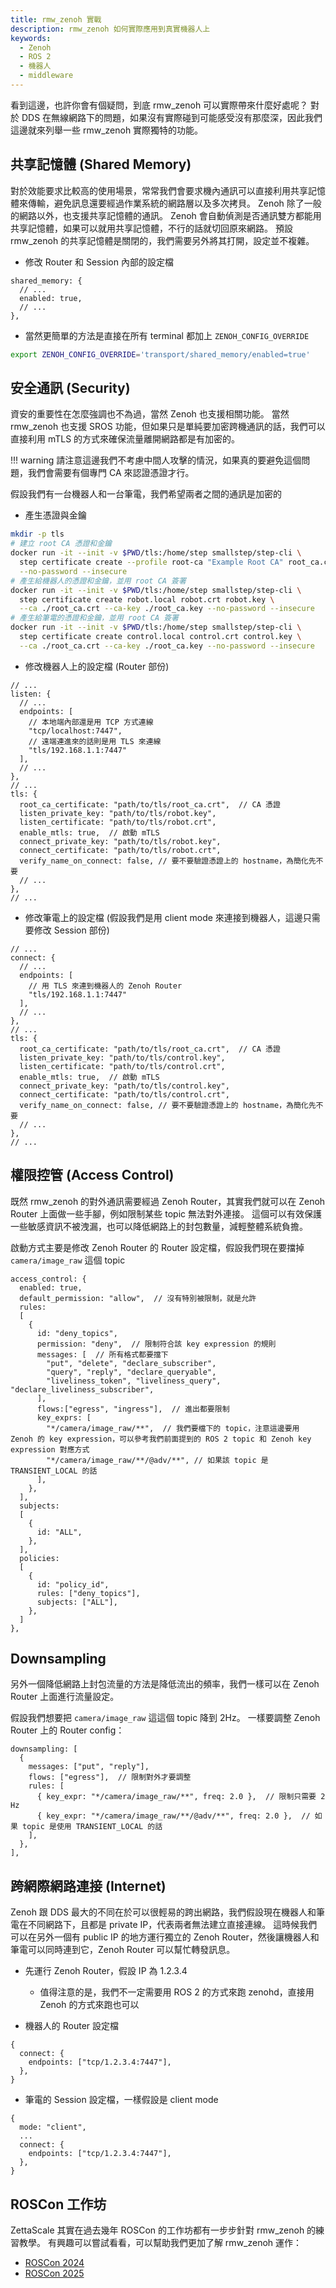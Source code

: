 ```yaml
---
title: rmw_zenoh 實戰
description: rmw_zenoh 如何實際應用到真實機器人上
keywords:
  - Zenoh
  - ROS 2
  - 機器人
  - middleware
---
```


看到這邊，也許你會有個疑問，到底 rmw_zenoh 可以實際帶來什麼好處呢？
對於 DDS 在無線網路下的問題，如果沒有實際碰到可能感受沒有那麼深，因此我們這邊就來列舉一些 rmw_zenoh 實際獨特的功能。

## 共享記憶體 (Shared Memory)

對於效能要求比較高的使用場景，常常我們會要求機內通訊可以直接利用共享記憶體來傳輸，避免訊息還要經過作業系統的網路層以及多次拷貝。
Zenoh 除了一般的網路以外，也支援共享記憶體的通訊。
Zenoh 會自動偵測是否通訊雙方都能用共享記憶體，如果可以就用共享記憶體，不行的話就切回原來網路。
預設 rmw_zenoh 的共享記憶體是關閉的，我們需要另外將其打開，設定並不複雜。

* 修改 Router 和 Session 內部的設定檔

```json5
shared_memory: {
  // ...
  enabled: true,
  // ...
},
```

* 當然更簡單的方法是直接在所有 terminal 都加上 `ZENOH_CONFIG_OVERRIDE`

```bash
export ZENOH_CONFIG_OVERRIDE='transport/shared_memory/enabled=true'
```

## 安全通訊 (Security)

資安的重要性在怎麼強調也不為過，當然 Zenoh 也支援相關功能。
當然 rmw_zenoh 也支援 SROS 功能，但如果只是單純要加密跨機通訊的話，我們可以直接利用 mTLS 的方式來確保流量離開網路都是有加密的。

!!! warning
    請注意這邊我們不考慮中間人攻擊的情況，如果真的要避免這個問題，我們會需要有個專門 CA 來認證憑證才行。

假設我們有一台機器人和一台筆電，我們希望兩者之間的通訊是加密的

* 產生憑證與金鑰

```bash
mkdir -p tls
# 建立 root CA 憑證和金鑰
docker run -it --init -v $PWD/tls:/home/step smallstep/step-cli \
  step certificate create --profile root-ca "Example Root CA" root_ca.crt root_ca.key \
  --no-password --insecure
# 產生給機器人的憑證和金鑰，並用 root CA 簽署
docker run -it --init -v $PWD/tls:/home/step smallstep/step-cli \
  step certificate create robot.local robot.crt robot.key \
  --ca ./root_ca.crt --ca-key ./root_ca.key --no-password --insecure
# 產生給筆電的憑證和金鑰，並用 root CA 簽署
docker run -it --init -v $PWD/tls:/home/step smallstep/step-cli \
  step certificate create control.local control.crt control.key \
  --ca ./root_ca.crt --ca-key ./root_ca.key --no-password --insecure
```

* 修改機器人上的設定檔 (Router 部份)

```json5
// ...
listen: {
  // ...
  endpoints: [
    // 本地端內部還是用 TCP 方式連線
    "tcp/localhost:7447",
    // 遠端連進來的話則是用 TLS 來連線
    "tls/192.168.1.1:7447"
  ],
  // ...
},
// ...
tls: {
  root_ca_certificate: "path/to/tls/root_ca.crt",  // CA 憑證
  listen_private_key: "path/to/tls/robot.key",
  listen_certificate: "path/to/tls/robot.crt",
  enable_mtls: true,  // 啟動 mTLS
  connect_private_key: "path/to/tls/robot.key",
  connect_certificate: "path/to/tls/robot.crt",
  verify_name_on_connect: false, // 要不要驗證憑證上的 hostname，為簡化先不要
  // ...
},
// ...
```

* 修改筆電上的設定檔 (假設我們是用 client mode 來連接到機器人，這邊只需要修改 Session 部份)

```json5
// ...
connect: {
  // ...
  endpoints: [
    // 用 TLS 來連到機器人的 Zenoh Router
    "tls/192.168.1.1:7447"
  ],
  // ...
},
// ...
tls: {
  root_ca_certificate: "path/to/tls/root_ca.crt",  // CA 憑證
  listen_private_key: "path/to/tls/control.key",
  listen_certificate: "path/to/tls/control.crt",
  enable_mtls: true,  // 啟動 mTLS
  connect_private_key: "path/to/tls/control.key",
  connect_certificate: "path/to/tls/control.crt",
  verify_name_on_connect: false, // 要不要驗證憑證上的 hostname，為簡化先不要
  // ...
},
// ...
```

## 權限控管 (Access Control)

既然 rmw_zenoh 的對外通訊需要經過 Zenoh Router，其實我們就可以在 Zenoh Router 上面做一些手腳，例如限制某些 topic 無法對外連接。
這個可以有效保護一些敏感資訊不被洩漏，也可以降低網路上的封包數量，減輕整體系統負擔。

啟動方式主要是修改 Zenoh Router 的 Router 設定檔，假設我們現在要擋掉 `camera/image_raw` 這個 topic

```json5
access_control: {
  enabled: true,
  default_permission: "allow",  // 沒有特別被限制，就是允許
  rules:
  [
    {
      id: "deny_topics",
      permission: "deny",  // 限制符合該 key expression 的規則
      messages: [  // 所有格式都要擋下
        "put", "delete", "declare_subscriber",
        "query", "reply", "declare_queryable",
        "liveliness_token", "liveliness_query", "declare_liveliness_subscriber",
      ],
      flows:["egress", "ingress"],  // 進出都要限制
      key_exprs: [
        "*/camera/image_raw/**",  // 我們要檔下的 topic，注意這邊要用 Zenoh 的 key expression，可以參考我們前面提到的 ROS 2 topic 和 Zenoh key expression 對應方式
        "*/camera/image_raw/**/@adv/**", // 如果該 topic 是 TRANSIENT_LOCAL 的話
      ],
    },
  ],
  subjects:
  [
    {
      id: "ALL",
    },
  ],
  policies:
  [
    {
      id: "policy_id",
      rules: ["deny_topics"],
      subjects: ["ALL"],
    },
  ]
},
```

## Downsampling

另外一個降低網路上封包流量的方法是降低流出的頻率，我們一樣可以在 Zenoh Router 上面進行流量設定。

假設我們想要把 `camera/image_raw` 這這個 topic 降到 2Hz。
一樣要調整 Zenoh Router 上的 Router config：

```json5
downsampling: [
  {
    messages: ["put", "reply"],
    flows: ["egress"],  // 限制對外才要調整
    rules: [
      { key_expr: "*/camera/image_raw/**", freq: 2.0 },  // 限制只需要 2 Hz
      { key_expr: "*/camera/image_raw/**/@adv/**", freq: 2.0 },  // 如果 topic 是使用 TRANSIENT_LOCAL 的話
    ],
  },
],
```

## 跨網際網路連接 (Internet)

Zenoh 跟 DDS 最大的不同在於可以很輕易的跨出網路，我們假設現在機器人和筆電在不同網路下，且都是 private IP，代表兩者無法建立直接連線。
這時候我們可以在另外一個有 public IP 的地方運行獨立的 Zenoh Router，然後讓機器人和筆電可以同時連到它，Zenoh Router 可以幫忙轉發訊息。

* 先運行 Zenoh Router，假設 IP 為 1.2.3.4
    * 值得注意的是，我們不一定需要用 ROS 2 的方式來跑 zenohd，直接用 Zenoh 的方式來跑也可以

* 機器人的 Router 設定檔

```json5
{
  connect: {
    endpoints: ["tcp/1.2.3.4:7447"],
  },
}
```

* 筆電的 Session 設定檔，一樣假設是 client mode

```json5
{
  mode: "client",
  ...
  connect: {
    endpoints: ["tcp/1.2.3.4:7447"],
  },
}
```

## ROSCon 工作坊

ZettaScale 其實在過去幾年 ROSCon 的工作坊都有一步步針對 rmw_zenoh 的練習教學。
有興趣可以嘗試看看，可以幫助我們更加了解 rmw_zenoh 運作：

* [ROSCon 2024](https://github.com/ZettaScaleLabs/roscon2024_workshop)
* [ROSCon 2025](https://github.com/ZettaScaleLabs/roscon2025_workshop)
